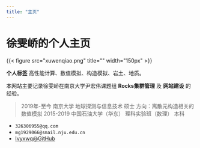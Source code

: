 ```yaml
---
title: "主页"
---
```


# 徐雯峤的个人主页

{{< figure src="xuwenqiao.png" title=""  width="150px" >}}

**个人标签** 高性能计算、数值模拟、构造模拟、岩土、地质。


本网站主要记录徐雯峤在南京大学尹宏伟课题组 **Rocks集群管理** 及 **网站建设** 的经验。


> 2019年-至今 南京大学 地球探测与信息技术 硕士 方向：离散元构造相关的数值模拟
> 2015-2019 中国石油大学（华东） 理科实验班（数理） 本科


- ``326306955@qq.com`` 
- ``mg1929066@smail.nju.edu.cn`` 
- [Ivyxwq@GitHub](https://github.com/Ivyxwq)


